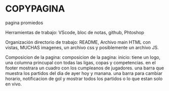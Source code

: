 # COPYPAGINA
pagina promiedos

Herramientas de trabajo: VScode, bloc de notas, github, Phtoshop

Organización directorio de trabajo: README, Archivo main HTML con vistas, MUCHAS imagenes, un archivo css y posiblemente un archivo JS.

Composicion de la pagina: 
composicion de la pagina:
inicio:
tiene un logo, una columna princupal con todas las ligas, copas y competencias. en el footer mostrara un cuadro con los cumpleanos de jugadores. una barra que muestra los partidos del dia de ayer hoy y manana. una barra para cambiar horario, notificacion de gol y mostrar todos los partidos o lo que estan solo en vivo.
